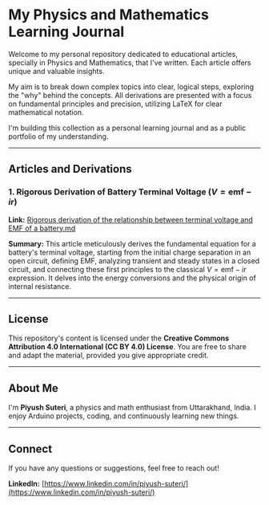 # My Physics and Mathematics Learning Journal

Welcome to my personal repository dedicated to educational articles, specially in Physics and Mathematics, that I've written. Each article offers unique and valuable insights.

My aim is to break down complex topics into clear, logical steps, exploring the "why" behind the concepts. All derivations are presented with a focus on fundamental principles and precision, utilizing LaTeX for clear mathematical notation.

I'm building this collection as a personal learning journal and as a public portfolio of my understanding.

---

## Articles and Derivations

### 1. Rigorous Derivation of Battery Terminal Voltage ($V = \text{emf} - ir$)

**Link:** [Rigorous derivation of the relationship between terminal voltage and EMF of a battery.md](Rigorous%20derivation%20of%20the%20relationship%20between%20terminal%20voltage%20and%20EMF%20of%20a%20battery.md)

**Summary:** This article meticulously derives the fundamental equation for a battery's terminal voltage, starting from the initial charge separation in an open circuit, defining EMF, analyzing transient and steady states in a closed circuit, and connecting these first principles to the classical $V = \text{emf} - ir$ expression. It delves into the energy conversions and the physical origin of internal resistance.

---

## License

This repository's content is licensed under the **Creative Commons Attribution 4.0 International (CC BY 4.0) License**. You are free to share and adapt the material, provided you give appropriate credit.

---

## About Me

I'm **Piyush Suteri**, a physics and math enthusiast from Uttarakhand, India. I enjoy Arduino projects, coding, and continuously learning new things.

---

## Connect

If you have any questions or suggestions, feel free to reach out!

**LinkedIn:** [https://www.linkedin.com/in/piyush-suteri/](https://www.linkedin.com/in/piyush-suteri/)
